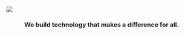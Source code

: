 <img src="https://fyralabs.com/banner.png?neko=nya" >

<h3 align="center">
    We build technology that makes a difference for all.
</h3>
